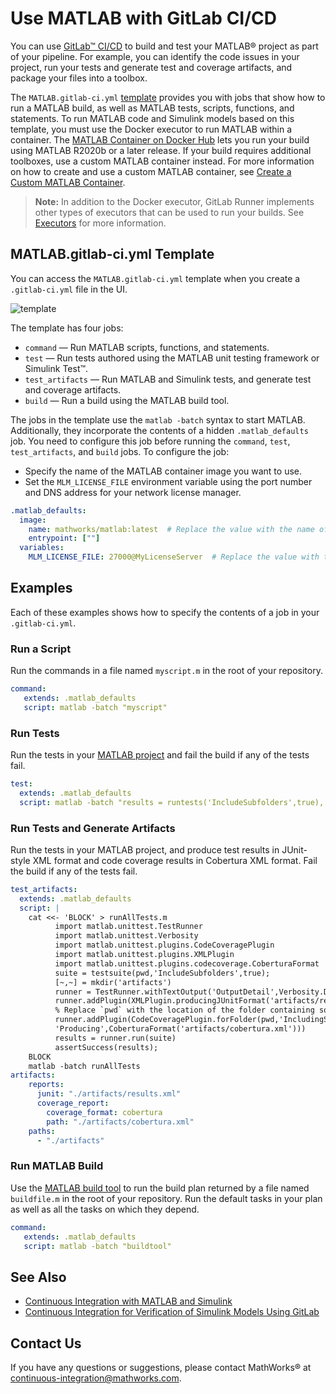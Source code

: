 # Use MATLAB with GitLab CI/CD
You can use [GitLab&trade; CI/CD](https://docs.gitlab.com/ee/ci/index.html) to build and test your MATLAB&reg; project as part of your pipeline. For example, you can identify the code issues in your project, run your tests and generate test and coverage artifacts, and package your files into a toolbox.

The `MATLAB.gitlab-ci.yml` [template](https://gitlab.com/gitlab-org/gitlab/-/blob/master/lib/gitlab/ci/templates/MATLAB.gitlab-ci.yml) provides you with jobs that show how to run a MATLAB build, as well as MATLAB tests, scripts, functions, and statements. To run MATLAB code and Simulink models based on this template, you must use the Docker executor to run MATLAB within a container. The [MATLAB Container on Docker Hub](https://www.mathworks.com/help/cloudcenter/ug/matlab-container-on-docker-hub.html) lets you run your build using MATLAB R2020b or a later release. If your build requires additional toolboxes, use a custom MATLAB container instead. For more information on how to create and use a custom MATLAB container, see [Create a Custom MATLAB Container](https://www.mathworks.com/help/cloudcenter/ug/create-a-custom-matlab-container.html).

>**Note:** In addition to the Docker executor, GitLab Runner implements other types of executors that can be used to run your builds. See [Executors](https://docs.gitlab.com/runner/executors/) for more information.

## MATLAB.gitlab-ci.yml Template
You can access the `MATLAB.gitlab-ci.yml` template when you create a `.gitlab-ci.yml` file in the UI.

![template](https://user-images.githubusercontent.com/48831250/166474348-2e106005-23eb-4d62-a0ba-3387bbfcb20a.png)

The template has four jobs:

* `command` — Run MATLAB scripts, functions, and statements.                
* `test` — Run tests authored using the MATLAB unit testing framework or Simulink Test&trade;.
* `test_artifacts` — Run MATLAB and Simulink tests, and generate test and coverage artifacts.
* `build` — Run a build using the MATLAB build tool.

The jobs in the template use the `matlab -batch` syntax to start MATLAB. Additionally, they incorporate the contents of a hidden `.matlab_defaults` job. You need to configure this job before running the `command`, `test`, `test_artifacts`, and `build` jobs. To configure the job:

* Specify the name of the MATLAB container image you want to use.
* Set the `MLM_LICENSE_FILE` environment variable using the port number and DNS address for your network license manager.

```yaml
.matlab_defaults:
  image:
    name: mathworks/matlab:latest  # Replace the value with the name of the MATLAB container image you want to use
    entrypoint: [""]
  variables:
    MLM_LICENSE_FILE: 27000@MyLicenseServer  # Replace the value with the port number and DNS address for your network license manager

```

## Examples
Each of these examples shows how to specify the contents of a job in your `.gitlab-ci.yml`.

### Run a Script
Run the commands in a file named `myscript.m` in the root of your repository.

```yaml
command:
   extends: .matlab_defaults
   script: matlab -batch "myscript"
```
### Run Tests
Run the tests in your [MATLAB project](https://www.mathworks.com/help/matlab/projects.html) and fail the build if any of the tests fail.

```yaml
test:
  extends: .matlab_defaults
  script: matlab -batch "results = runtests('IncludeSubfolders',true), assertSuccess(results);"
```
### Run Tests and Generate Artifacts
Run the tests in your MATLAB project, and produce test results in JUnit-style XML format and code coverage results in Cobertura XML format. Fail the build if any of the tests fail.

```yaml
test_artifacts:
  extends: .matlab_defaults
  script: |
    cat <<- 'BLOCK' > runAllTests.m
          import matlab.unittest.TestRunner
          import matlab.unittest.Verbosity
          import matlab.unittest.plugins.CodeCoveragePlugin
          import matlab.unittest.plugins.XMLPlugin
          import matlab.unittest.plugins.codecoverage.CoberturaFormat
          suite = testsuite(pwd,'IncludeSubfolders',true);
          [~,~] = mkdir('artifacts')
          runner = TestRunner.withTextOutput('OutputDetail',Verbosity.Detailed);
          runner.addPlugin(XMLPlugin.producingJUnitFormat('artifacts/results.xml'))
          % Replace `pwd` with the location of the folder containing source code
          runner.addPlugin(CodeCoveragePlugin.forFolder(pwd,'IncludingSubfolders',true, ...
          'Producing',CoberturaFormat('artifacts/cobertura.xml')))
          results = runner.run(suite)
          assertSuccess(results);
    BLOCK
    matlab -batch runAllTests
artifacts:
    reports:
      junit: "./artifacts/results.xml"
      coverage_report:
        coverage_format: cobertura
        path: "./artifacts/cobertura.xml"
    paths:
      - "./artifacts"
```

### Run MATLAB Build
Use the [MATLAB build tool](https://www.mathworks.com/help/matlab/matlab_prog/overview-of-matlab-build-tool.html) to run the build plan returned by a file named `buildfile.m` in the root of your repository. Run the default tasks in your plan as well as all the tasks on which they depend.

```yaml
command:
   extends: .matlab_defaults
   script: matlab -batch "buildtool"
```

## See Also
- [Continuous Integration with MATLAB and Simulink](https://www.mathworks.com/solutions/continuous-integration.html)
- [Continuous Integration for Verification of Simulink Models Using GitLab](https://www.mathworks.com/company/newsletters/articles/continuous-integration-for-verification-of-simulink-models-using-gitlab.html)

## Contact Us
If you have any questions or suggestions, please contact MathWorks&reg; at [continuous-integration@mathworks.com](mailto:continuous-integration@mathworks.com).
